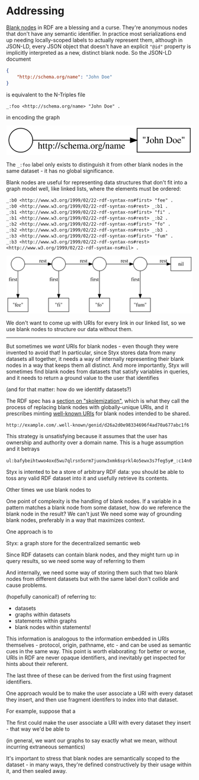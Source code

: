 # Addressing

[Blank nodes](https://www.w3.org/TR/rdf11-concepts/#section-blank-nodes) in RDF are a blessing and a curse. They're anonymous nodes that don't have any semantic identifier. In practice most serializations end up needing locally-scoped labels to actually represent them, although in JSON-LD, every JSON object that doesn't have an explicit `"@id"` property is implicitly interpreted as a new, distinct blank node. So the JSON-LD document

```json
{
	"http://schema.org/name": "John Doe"
}
```

is equivalent to the N-Triples file

```n-quads
_:foo <http://schema.org/name> "John Doe" .
```

in encoding the graph

![](images/blank-node.svg)

The `_:foo` label only exists to distinguish it from other blank nodes in the same dataset - it has no global significance.

Blank nodes are useful for representing data structures that don't fit into a graph model well, like linked lists, where the elements must be ordered:

```n-quads
_:b0 <http://www.w3.org/1999/02/22-rdf-syntax-ns#first> "fee" .
_:b0 <http://www.w3.org/1999/02/22-rdf-syntax-ns#rest> _:b1 .
_:b1 <http://www.w3.org/1999/02/22-rdf-syntax-ns#first> "fi" .
_:b1 <http://www.w3.org/1999/02/22-rdf-syntax-ns#rest> _:b2 .
_:b2 <http://www.w3.org/1999/02/22-rdf-syntax-ns#first> "fo" .
_:b2 <http://www.w3.org/1999/02/22-rdf-syntax-ns#rest> _:b3 .
_:b3 <http://www.w3.org/1999/02/22-rdf-syntax-ns#first> "fum" .
_:b3 <http://www.w3.org/1999/02/22-rdf-syntax-ns#rest> <http://www.w3.org/1999/02/22-rdf-syntax-ns#nil> .
```

![](images/linked-list.svg)

We don't want to come up with URIs for every link in our linked list, so we use blank nodes to structure our data without them.

---

But sometimes we _want_ URIs for blank nodes - even though they were invented to avoid that! In particular, since Styx stores data from many datasets all together, it needs a way of internally representing their blank nodes in a way that keeps them all distinct. And more importantly, Styx will sometimes find blank nodes from datasets that satisfy variables in queries, and it needs to return a ground value to the user that identifies

(and for that matter: how do we identitfy datasets?)

The RDF spec has a [section on "skolemization"](https://www.w3.org/TR/rdf11-concepts/#section-skolemization), which is what they call the process of replacing blank nodes with globally-unique URIs, and it prescribes minting [well-known URIs](https://www.rfc-editor.org/rfc/rfc5785.txt) for blank nodes intended to be shared.

```
http://example.com/.well-known/genid/d26a2d0e98334696f4ad70a677abc1f6
```

This strategy is unsatisfying because it assumes that the user has ownership and authority over a domain name. This is a huge assumption and it betrays

`ul:bafybeihtwwo4oxd5wu7qlrsn5orm7juonw3xmk6sprkl4o5ewx3s7feg5y#_:c14n0`

Styx is intented to be a store of arbitrary RDF data: you should be able to toss any valid RDF dataset into it and usefully retrieve its contents.

Other times we use blank nodes to

One point of complexity is the handling of blank nodes. If a variable in a pattern matches a blank node from some dataset, how do we reference the blank node in the result? We can't just We need some way of grounding blank nodes, preferably in a way that maximizes context.

One approach is to

Styx: a graph store for the decentralized semantic web

Since RDF datasets can contain blank nodes, and they might turn up in query results, so we need some way of referring to them

And internally, we need some way of storing them such that two blank nodes from different datasets but with the same label don't collide and cause problems.

(hopefully canonical!) of referring to:

- datasets
- graphs within datasets
- statements within graphs
- blank nodes within statements!

This information is analogous to the information embedded in URIs themselves - protocol, origin, pathname, etc - and can be used as semantic cues in the same way. This point is worth elaborating: for better or worse, URIs in RDF are never opaque identifiers, and inevitably get inspected for hints about their referent.

The last three of these can be derived from the first using fragment identifiers.

One approach would be to make the user associate a URI with every dataset they insert, and then use fragment identifers to index into that dataset.

For example, suppose that a

The first could make the user associate a URI with every dataset they insert - that way we'd be able to

(in general, we want our graphs to say exactly what we mean, without incurring extraneous semantics)

It's important to stress that blank nodes are semantically scoped to the dataset - in many ways, they're defined constructively by their usage within it, and then sealed away.
